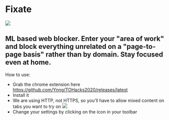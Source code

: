 #  Fixate
![](https://cdn.discordapp.com/attachments/582279972287414275/706511170663612436/Logo.png)
## ML based web blocker. Enter your "area of work" and block everything unrelated on a "page-to-page basis" rather than by domain. Stay focused even at home. 



How to use:
* Grab the chrome extension here https://github.com/Ynng/TOHacks2020/releases/latest
* Install it
* We are using HTTP, not HTTPS, so you'll have to allow mixed content on tabs you want to try on
![](https://cdn.discordapp.com/attachments/582279972287414275/706510452041187428/unknown.png)
* Change your settings by clicking on the icon in your toolbar

